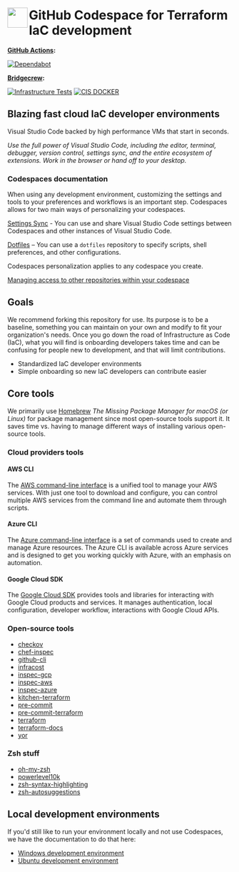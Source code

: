# <img align="left" width="45" height="45" src="https://user-images.githubusercontent.com/1610100/201473670-e0e6bdeb-742f-4be1-a47a-3506309620a3.png"> GitHub Codespace for Terraform IaC development

**[GitHub Actions](https://github.com/osinfra-io/github-terraform-codespace/actions):**

[![Dependabot](https://github.com/osinfra-io/github-terraform-codespace/actions/workflows/dependabot.yml/badge.svg)](https://github.com/osinfra-io/github-terraform-codespace/actions/workflows/dependabot.yml)

**[Bridgecrew](https://www.bridgecrew.cloud/projects?types=Passed&repository=osinfra-io%2Fgithub-terraform-codespace&branch=main):**

[![Infrastructure Tests](https://www.bridgecrew.cloud/badges/github/osinfra-io/github-terraform-codespace/general)](https://www.bridgecrew.cloud/link/badge?vcs=github&fullRepo=osinfra-io%2Fgithub-terraform-codespace&benchmark=INFRASTRUCTURE+SECURITY) [![CIS DOCKER](https://www.bridgecrew.cloud/badges/github/osinfra-io/github-terraform-codespace/cis_docker_12)](https://www.bridgecrew.cloud/link/badge?vcs=github&fullRepo=osinfra-io%2Fgithub-terraform-codespace&benchmark=CIS+DOCKER+12) 

## Blazing fast cloud IaC developer environments

Visual Studio Code backed by high performance VMs that start in seconds.

*Use the full power of Visual Studio Code, including the editor, terminal, debugger, version control, settings sync, and the entire ecosystem of extensions. Work in the browser or hand off to your desktop.*

### Codespaces documentation

When using any development environment, customizing the settings and tools to your preferences and workflows is an important step. Codespaces allows for two main ways of personalizing your codespaces.

[Settings Sync](https://docs.github.com/en/codespaces/customizing-your-codespace/personalizing-codespaces-for-your-account#settings-sync) - You can use and share Visual Studio Code settings between Codespaces and other instances of Visual Studio Code.

[Dotfiles](https://docs.github.com/en/codespaces/customizing-your-codespace/personalizing-codespaces-for-your-account#dotfiles) – You can use a `dotfiles` repository to specify scripts, shell preferences, and other configurations.

Codespaces personalization applies to any codespace you create.

[Managing access to other repositories within your codespace](https://docs.github.com/en/codespaces/managing-your-codespaces/managing-repository-access-for-your-codespaces)

## Goals

We recommend forking this repository for use. Its purpose is to be a baseline, something you can maintain on your own and modify to fit your organization's needs. Once you go down the road of Infrastructure as Code (IaC), what you will find is onboarding developers takes time and can be confusing for people new to development, and that will limit contributions.

- Standardized IaC developer environments
- Simple onboarding so new IaC developers can contribute easier

## Core tools

We primarily use [Homebrew](https://github.com/Homebrew/brew) *The Missing Package Manager for macOS (or Linux)* for package management since most open-source tools support it. It saves time vs. having to manage different ways of installing various open-source tools.

### Cloud providers tools

#### AWS CLI

The [AWS command-line interface](https://aws.amazon.com/cli) is a unified tool to manage your AWS services. With just one tool to download and configure, you can control multiple AWS services from the command line and automate them through scripts.

#### Azure CLI

The [Azure command-line interface](https://docs.microsoft.com/en-us/cli/azure) is a set of commands used to create and manage Azure resources. The Azure CLI is available across Azure services and is designed to get you working quickly with Azure, with an emphasis on automation.

#### Google Cloud SDK

The [Google Cloud SDK](https://cloud.google.com/sdk) provides tools and libraries for interacting with Google Cloud products and services. It manages authentication, local configuration, developer workflow, interactions with Google Cloud APIs.

### Open-source tools

- [checkov](https://github.com/bridgecrewio/checkov)
- [chef-inspec](https://github.com/inspec/inspec)
- [github-cli](https://github.com/cli/cli)
- [infracost](https://github.com/infracost/infracost)
- [inspec-gcp](https://github.com/inspec/inspec-gcp)
- [inspec-aws](https://github.com/inspec/inspec-aws)
- [inspec-azure](https://github.com/inspec/inspec-azure)
- [kitchen-terraform](https://github.com/newcontext-oss/kitchen-terraform)
- [pre-commit](https://github.com/pre-commit/pre-commit)
- [pre-commit-terraform](https://github.com/antonbabenko/pre-commit-terraform)
- [terraform](https://github.com/hashicorp/terraform)
- [terraform-docs](https://github.com/terraform-docs/terraform-docs)
- [yor](https://github.com/bridgecrewio/yor)

### Zsh stuff

- [oh-my-zsh](https://github.com/ohmyzsh/ohmyzsh)
- [powerlevel10k](https://github.com/romkatv/powerlevel10k)
- [zsh-syntax-highlighting](https://github.com/zsh-users/zsh-syntax-highlighting)
- [zsh-autosuggestions](https://github.com/zsh-users/zsh-autosuggestions)

## Local development environments

If you'd still like to run your environment locally and not use Codespaces, we have the documentation to do that here:

- [Windows development environment](https://docs.osinfra.io/development-setup/windows-wsl-setup)
- [Ubuntu development environment](https://docs.osinfra.io/development-setup/ubuntu-setup)
